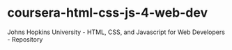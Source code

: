# coursera-html-css-js-4-web-dev
Johns Hopkins University - HTML, CSS, and Javascript for Web Developers - Repository
